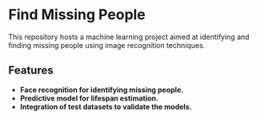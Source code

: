 # Find Missing People

This repository hosts a machine learning project aimed at identifying and finding missing people using image recognition techniques.

## Features

- **Face recognition for identifying missing people.**
- **Predictive model for lifespan estimation.**
- **Integration of test datasets to validate the models.**
